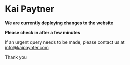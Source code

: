 # Kai Paytner

**We are currently deploying changes to the website**

**Please check in after a few minutes**

If an urgent query needs to be made, please contact us at info@kaipaynter.com

Thank you

